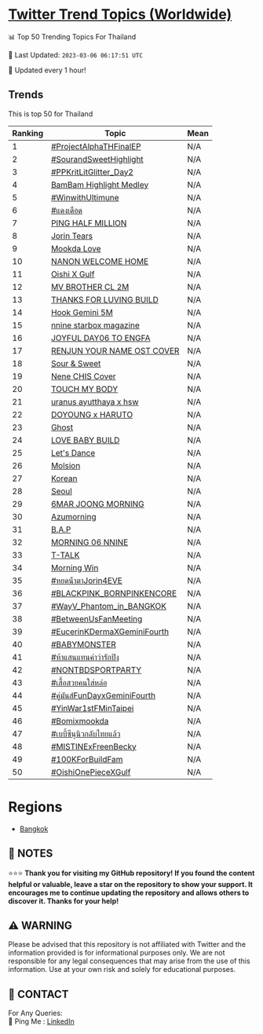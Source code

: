 [Twitter Trend Topics (Worldwide)](https://github.com/ErcinDedeoglu/Twitter-Trend-Topics)
==========


📊 Top 50 Trending Topics For Thailand

📆 Last Updated: `2023-03-06 06:17:51 UTC`

🔧 Updated every 1 hour!


## Trends

This is top 50 for Thailand

| Ranking | Topic | Mean |
| ------- | ------------ | ------------ |
| 1 | [#ProjectAlphaTHFinalEP](http://twitter.com/search?q=%23ProjectAlphaTHFinalEP) | N/A |
| 2 | [#SourandSweetHighlight](http://twitter.com/search?q=%23SourandSweetHighlight) | N/A |
| 3 | [#PPKritLitGlitter_Day2](http://twitter.com/search?q=%23PPKritLitGlitter_Day2) | N/A |
| 4 | [BamBam Highlight Medley](http://twitter.com/search?q=BamBam+Highlight+Medley) | N/A |
| 5 | [#WinwithUltimune](http://twitter.com/search?q=%23WinwithUltimune) | N/A |
| 6 | [#แดงเดือด](http://twitter.com/search?q=%23%e0%b9%81%e0%b8%94%e0%b8%87%e0%b9%80%e0%b8%94%e0%b8%b7%e0%b8%ad%e0%b8%94) | N/A |
| 7 | [PING HALF MILLION](http://twitter.com/search?q=PING+HALF+MILLION) | N/A |
| 8 | [Jorin Tears](http://twitter.com/search?q=Jorin+Tears) | N/A |
| 9 | [Mookda Love](http://twitter.com/search?q=Mookda+Love) | N/A |
| 10 | [NANON WELCOME HOME](http://twitter.com/search?q=NANON+WELCOME+HOME) | N/A |
| 11 | [Oishi X Gulf](http://twitter.com/search?q=Oishi+X+Gulf) | N/A |
| 12 | [MV BROTHER CL 2M](http://twitter.com/search?q=MV+BROTHER+CL+2M) | N/A |
| 13 | [THANKS FOR LUVING BUILD](http://twitter.com/search?q=THANKS+FOR+LUVING+BUILD) | N/A |
| 14 | [Hook Gemini 5M](http://twitter.com/search?q=Hook+Gemini+5M) | N/A |
| 15 | [nnine starbox magazine](http://twitter.com/search?q=nnine+starbox+magazine) | N/A |
| 16 | [JOYFUL DAY06 TO ENGFA](http://twitter.com/search?q=JOYFUL+DAY06+TO+ENGFA) | N/A |
| 17 | [RENJUN YOUR NAME OST COVER](http://twitter.com/search?q=RENJUN+YOUR+NAME+OST+COVER) | N/A |
| 18 | [Sour & Sweet](http://twitter.com/search?q=Sour+%26+Sweet) | N/A |
| 19 | [Nene CHIS Cover](http://twitter.com/search?q=Nene+CHIS+Cover) | N/A |
| 20 | [TOUCH MY BODY](http://twitter.com/search?q=TOUCH+MY+BODY) | N/A |
| 21 | [uranus ayutthaya x hsw](http://twitter.com/search?q=uranus+ayutthaya+x+hsw) | N/A |
| 22 | [DOYOUNG x HARUTO](http://twitter.com/search?q=DOYOUNG+x+HARUTO) | N/A |
| 23 | [Ghost](http://twitter.com/search?q=Ghost) | N/A |
| 24 | [LOVE BABY BUILD](http://twitter.com/search?q=LOVE+BABY+BUILD) | N/A |
| 25 | [Let's Dance](http://twitter.com/search?q=Let%27s+Dance) | N/A |
| 26 | [Molsion](http://twitter.com/search?q=Molsion) | N/A |
| 27 | [Korean](http://twitter.com/search?q=Korean) | N/A |
| 28 | [Seoul](http://twitter.com/search?q=Seoul) | N/A |
| 29 | [6MAR JOONG MORNING](http://twitter.com/search?q=6MAR+JOONG+MORNING) | N/A |
| 30 | [Azumorning](http://twitter.com/search?q=Azumorning) | N/A |
| 31 | [B.A.P](http://twitter.com/search?q=B.A.P) | N/A |
| 32 | [MORNING 06 NNINE](http://twitter.com/search?q=MORNING+06+NNINE) | N/A |
| 33 | [T-TALK](http://twitter.com/search?q=T-TALK) | N/A |
| 34 | [Morning Win](http://twitter.com/search?q=Morning+Win) | N/A |
| 35 | [#หยดน้ําตาJorin4EVE](http://twitter.com/search?q=%23%e0%b8%ab%e0%b8%a2%e0%b8%94%e0%b8%99%e0%b9%89%e0%b9%8d%e0%b8%b2%e0%b8%95%e0%b8%b2Jorin4EVE) | N/A |
| 36 | [#BLACKPINK_BORNPINKENCORE](http://twitter.com/search?q=%23BLACKPINK_BORNPINKENCORE) | N/A |
| 37 | [#WayV_Phantom_in_BANGKOK](http://twitter.com/search?q=%23WayV_Phantom_in_BANGKOK) | N/A |
| 38 | [#BetweenUsFanMeeting](http://twitter.com/search?q=%23BetweenUsFanMeeting) | N/A |
| 39 | [#EucerinKDermaXGeminiFourth](http://twitter.com/search?q=%23EucerinKDermaXGeminiFourth) | N/A |
| 40 | [#BABYMONSTER](http://twitter.com/search?q=%23BABYMONSTER) | N/A |
| 41 | [#ห้าแสนแทนคําว่ารักปิง](http://twitter.com/search?q=%23%e0%b8%ab%e0%b9%89%e0%b8%b2%e0%b9%81%e0%b8%aa%e0%b8%99%e0%b9%81%e0%b8%97%e0%b8%99%e0%b8%84%e0%b9%8d%e0%b8%b2%e0%b8%a7%e0%b9%88%e0%b8%b2%e0%b8%a3%e0%b8%b1%e0%b8%81%e0%b8%9b%e0%b8%b4%e0%b8%87) | N/A |
| 42 | [#NONTBDSPORTPARTY](http://twitter.com/search?q=%23NONTBDSPORTPARTY) | N/A |
| 43 | [#เสื้อสวยคนใส่หล่อ](http://twitter.com/search?q=%23%e0%b9%80%e0%b8%aa%e0%b8%b7%e0%b9%89%e0%b8%ad%e0%b8%aa%e0%b8%a7%e0%b8%a2%e0%b8%84%e0%b8%99%e0%b9%83%e0%b8%aa%e0%b9%88%e0%b8%ab%e0%b8%a5%e0%b9%88%e0%b8%ad) | N/A |
| 44 | [#คู่มันส์FunDayxGeminiFourth](http://twitter.com/search?q=%23%e0%b8%84%e0%b8%b9%e0%b9%88%e0%b8%a1%e0%b8%b1%e0%b8%99%e0%b8%aa%e0%b9%8cFunDayxGeminiFourth) | N/A |
| 45 | [#YinWar1stFMinTaipei](http://twitter.com/search?q=%23YinWar1stFMinTaipei) | N/A |
| 46 | [#Bomixmookda](http://twitter.com/search?q=%23Bomixmookda) | N/A |
| 47 | [#เบบี้ซีนุนิวกลับไทยแล้ว](http://twitter.com/search?q=%23%e0%b9%80%e0%b8%9a%e0%b8%9a%e0%b8%b5%e0%b9%89%e0%b8%8b%e0%b8%b5%e0%b8%99%e0%b8%b8%e0%b8%99%e0%b8%b4%e0%b8%a7%e0%b8%81%e0%b8%a5%e0%b8%b1%e0%b8%9a%e0%b9%84%e0%b8%97%e0%b8%a2%e0%b9%81%e0%b8%a5%e0%b9%89%e0%b8%a7) | N/A |
| 48 | [#MISTINExFreenBecky](http://twitter.com/search?q=%23MISTINExFreenBecky) | N/A |
| 49 | [#100KForBuildFam](http://twitter.com/search?q=%23100KForBuildFam) | N/A |
| 50 | [#OishiOnePieceXGulf](http://twitter.com/search?q=%23OishiOnePieceXGulf) | N/A |



# Regions

* [Bangkok](</Thailand/Bangkok.md>)



## 📝 NOTES

⭐⭐⭐ **Thank you for visiting my GitHub repository! If you found the content helpful or valuable, leave a star on the repository to show your support. It encourages me to continue updating the repository and allows others to discover it. Thanks for your help!**


## ⚠️ WARNING

Please be advised that this repository is not affiliated with Twitter and the information provided is for informational purposes only. We are not responsible for any legal consequences that may arise from the use of this information. Use at your own risk and solely for educational purposes.


## 📨 CONTACT

 For Any Queries:  
            🏓 Ping Me : [LinkedIn](https://www.linkedin.com/in/ercindedeoglu/)
